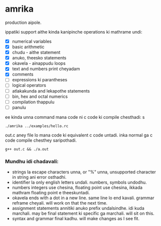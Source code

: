 # amrika
production aipole.

ippatiki support aithe kinda kanipinche operations ki mathrame undi:

- [x] numerical variables
- [x] basic arithmetic
- [x] chudu - aithe statement
- [x] anuko, theesko statements
- [x] okavela - ainappudu loops
- [x] text and numbers print cheyadam
- [x] comments
- [ ] expressions ki parantheses
- [ ] logical operators
- [ ] atlakakunda and lekapothe statements
- [ ] bin, hex and octal numerics
- [ ] compilation thappulu
- [ ] panulu

ee kinda unna command mana code ni c code ki compile chesthadi: 
s
```
./amrika ../examples/hello.rc
```
out.c aney file lo mana code ki equivalent c code untadi. inka normal ga c code compile chesthey saripothadi.

```
g++ out.c && ./a.out
```


<h3>Mundhu idi chadavali:</h3>
<ul> 
<li>strings la escape characters unna, or "%" unna, unsupported character in string ani error osthadhi.
<li>identifier la only english letters undali. numbers, symbols undodhu.
<li>numbers integers use chesina, floating point use chesina, ikkada mathram floating point e theeskuntadi.
<li>okavela ends with a dot in a new line. same line lo end kavali. grammar reframe cheyali. will work on that the next time.
<li>assignment statements annitiki anuko prefix undalsindhe. idi kuda marchali. may be final statement ki specific ga marchali. will sit on this.
<li>syntax and grammar final kadhu. will make changes as I see fit.
</ul>